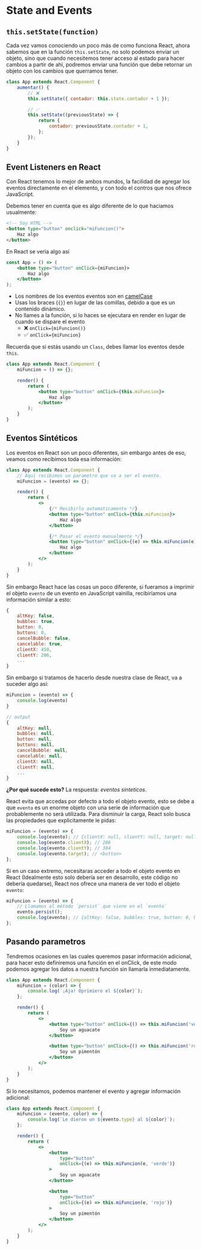 # State and Events

## `this.setState(function)`

Cada vez vamos conociendo un poco más de como funciona React, ahora sabemos que en la función `this.setState`, no solo podemos enviar un objeto, sino que cuando necesitemos tener acceso al estado para hacer cambios a partir de ahí, podremos enviar una función que debe retornar un objeto con los cambios que querramos tener.

```jsx
class App extends React.Component {
    aumentar() {
        // ❌
        this.setState({ contador: this.state.contador + 1 });

        // ✅
        this.setState((previousState) => {
            return {
                contador: previousState.contador + 1,
            };
        });
    }
}
```

## Event Listeners en React

Con React tenemos lo mejor de ambos mundos, la facilidad de agregar los eventos directamente en el elemento, y con todo el contros que nos ofrece JavaScript.

Debemos tener en cuenta que es algo diferente de lo que haciamos usualmente:

```html
<!-- Soy HTML -->
<button type="button" onclick="miFuncion()">
    Haz algo
</button>
```

En React se vería algo así

```jsx
const App = () => (
    <button type="button" onClick={miFuncion}>
        Haz algo
    </button>
);
```

-   Los nombres de los eventos eventos son en [camelCase](https://es.wikipedia.org/wiki/Camel_case)
-   Usas los braces (`{}`) en lugar de las comillas, debido a que es un contenido dinámico.
-   No llames a la función, si lo haces se ejecutara en render en lugar de cuando se dispare el evento
    -   ❌ `onClick={miFuncion()}`
    -   ✅ `onClick={miFuncion}`

Recuerda que si estás usando un `Class`, debes llamar los eventos desde `this`.

```jsx
class App extends React.Component {
    miFuncion = () => {};

    render() {
        return (
            <button type="button" onClick={this.miFuncion}>
                Haz algo
            </button>
        );
    }
}
```

## Eventos Sintéticos

Los eventos en React son un poco diferentes, sin embargo antes de eso, veamos como recibimos toda esa información:

```jsx
class App extends React.Component {
    // Aqui recibimos un parametro que va a ser el evento.
    miFuncion = (evento) => {};

    render() {
        return (
            <>
                {/* Recibirlo automaticamente */}
                <button type="button" onClick={this.miFuncion}>
                    Haz algo
                </button>

                {/* Pasar el evento manualmente */}
                <button type="button" onClick={(e) => this.miFuncion(e)}>
                    Haz algo
                </button>
            </>
        );
    }
}
```

Sin embargo React hace las cosas un poco diferente, si fueramos a imprimir el objeto `evento` de un evento en JavaScript vainilla, recibiríamos una información similar a esto:

```javascript
{
    altKey: false,
    bubbles: true,
    button: 0,
    buttons: 0,
    cancelBubble: false,
    cancelable: true,
    clientX: 450,
    clientY: 206,
    ​...
}
```

Sin embargo si tratamos de hacerlo desde nuestra clase de React, va a suceder algo así:

```javascript
miFuncion = (evento) => {
    console.log(evento)
}

// output
{
    altKey: null,
    bubbles: null,
    button: null,
    buttons: null,
    cancelBubble: null,
    cancelable: null,
    clientX: null,
    clientY: null,
    ​...
}
```

**¿Por qué sucede esto?** La respuesta: _eventos sinteticos_.

React evita que accedas por defecto a todo el objeto evento, esto se debe a que `evento` es un enorme objeto con una serie de información que probablemente no será utilizada. Para disminuir la carga, React solo busca las propiedades que explicitamente le pidas:

```javascript
miFuncion = (evento) => {
    console.log(evento); // {clientX: null, clientY: null, target: null, ...}
    console.log(evento.clientX); // 286
    console.log(evento.clientY); // 384
    console.log(evento.target); // <button>
};
```

Si en un caso extremo, necesitaras acceder a todo el objeto evento en React (Idealmente esto solo debería ser en desarrollo, este código no debería quedarse), React nos ofrece una manera de ver todo el objeto `evento`:

```javascript
miFuncion = (evento) => {
    // Llamamos al método `persist` que viene en el `evento`
    evento.persist();
    console.log(evento); // {altKey: false, bubbles: true, button: 0, buttons: 0, ...}
};
```

## Pasando parametros

Tendremos ocasiones en las cuales queremos pasar información adicional, para hacer esto definiremos una función en el onClick, de este modo podemos agregar los datos a nuestra función sin llamarla inmediatamente.

```jsx
class App extends React.Component {
    miFuncion = (color) => {
        console.log(`¡Aja! Oprimiero el ${color}`);
    };

    render() {
        return (
            <>
                <button type="button" onClick={() => this.miFuncion('verde')}>
                    Soy un aguacate
                </button>

                <button type="button" onClick={() => this.miFuncion('rojo')}>
                    Soy un pimentón
                </button>
            </>
        );
    }
}
```

Si lo necesitamos, podemos mantener el evento y agregar información adicional:

```jsx
class App extends React.Component {
    miFuncion = (evento, color) => {
        console.log(`Le dieron un ${evento.type} al ${color}`);
    };

    render() {
        return (
            <>
                <button
                    type="button"
                    onClick={(e) => this.miFuncion(e, 'verde')}
                >
                    Soy un aguacate
                </button>

                <button
                    type="button"
                    onClick={(e) => this.miFuncion(e, 'rojo')}
                >
                    Soy un pimentón
                </button>
            </>
        );
    }
}
```
